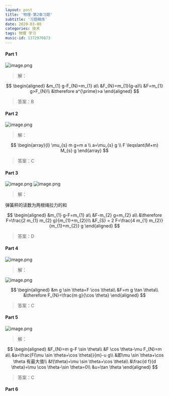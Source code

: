```yaml
---
layout: post
title: '物理-第2章习题'
subtitle: '习题精炼'
date: 2020-03-08
categories: 技术
tags: 物理 学习
music-id: 1372970873
---
```


#### Part 1

![image.png](https://yanxuan.nosdn.127.net/41d4e47d5c1707bdaeeddec0f71939d5.png)
>解：

$$
\begin{aligned}
&m_{1} g-F_{N}=m_{1} a\\
&F_{N}=m_{1}(g-a)\\
&F=m_{1} g>F_{N}\\
&\therefore a^{\prime}>a
\end{aligned}
$$
>答案：B

#### Part 2

![image.png](https://yanxuan.nosdn.127.net/0f7fe868e3553e1568ce81f10f477b68.png)
>解：

$$
\begin{array}{l}
\mu_{s} m g=m a \\
a=\mu_{s} g \\
F \leqslant(M+m) M_{s} g
\end{array}
$$

>答案：C

#### Part 3

![image.png](https://yanxuan.nosdn.127.net/054020b432435de6af3c061f2d63e65a.png)
![image.png](https://yanxuan.nosdn.127.net/4d30278180a007ee2719bc2dfb33c8a4.png)

>解：

弹簧秤的读数为两根绳拉力的和

$$
\begin{aligned}
&m_{1} g-F=m_{1} a\\
&F-m_{2} g=m_{2} a\\
&\therefore F=\frac{2 m_{1} m_{2} g}{m_{1}+m_{2}}\\
&F_{S} = 2 F=\frac{4 m_{1} m_{2}}{m_{1}+m_{2}} g
\end{aligned}
$$

>答案：D

#### Part 4

![image.png](https://yanxuan.nosdn.127.net/7d2ad5fa938abd4a872433f3b8cebc1c.png)

>解：

![image.png](https://yanxuan.nosdn.127.net/8645b0d9ea5ecc092763c95136a2b2c1.png)

$$
\begin{aligned}
&m g \sin \theta=F \cos \theta\\
&F=m g \tan \theta\\
&\therefore F_{N}=\frac{m g}{\cos \theta}
\end{aligned}
$$

>答案：C

#### Part 5

![image.png](https://yanxuan.nosdn.127.net/f5d304c130f5bbb28dd30ce3db1977f1.png)
>解：

$$
\begin{aligned}
&F_{N}=m g-F \sin \theta\\
&F \cos \theta-\mu F_{N}=m a\\
&a=\frac{F(\mu \sin \theta+\cos \theta)}{m}-u g\\
&即\mu \sin \theta+\cos \theta 有最大值\\
&f(\theta)=\mu \sin \theta+\cos \theta\\
&\frac{d f}{d \theta}=\mu \cos \theta-\sin \theta=0\\
&u=\tan \theta
\end{aligned}
$$

>答案：C

#### Part 6
